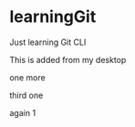 # learningGit
Just learning Git CLI 

This is added from my desktop 

one more 


third one


again 1 



